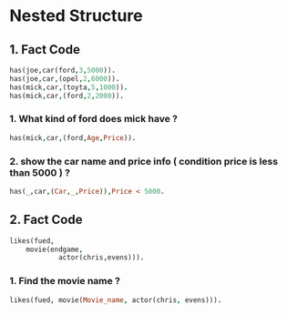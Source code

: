# Nested Structure


## 1. Fact Code
```prolog
has(joe,car(ford,3,5000)).
has(joe,car,(opel,2,6000)).
has(mick,car,(toyta,5,1000)).
has(mick,car,(ford,2,2000)).
```

### 1. What kind of ford does mick have ?
```prolog
has(mick,car,(ford,Age,Price)).
```
### 2. show the car name and price info ( condition price is less than 5000 ) ?
```prolog
has(_,car,(Car,_,Price)),Price < 5000.
``` 

## 2. Fact Code
```prolog
likes(fued,
  	movie(endgame,
        	actor(chris,evens))).
```
### 1. Find the movie name ?
```prolog
likes(fued, movie(Movie_name, actor(chris, evens))).
``` 




